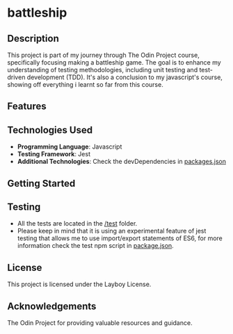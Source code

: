 # battleship

## Description

This project is part of my journey through The Odin Project course, specifically focusing making a battleship game. The goal is to enhance my understanding of testing methodologies, including unit testing and test-driven development (TDD). It's also a conclusion to my javascript's course, showing off everything i learnt so far from this course.

## Features

<!-- to be added -->

## Technologies Used

- **Programming Language**: Javascript
- **Testing Framework**: Jest
- **Additional Technologies**: Check the devDependencies in [packages.json](package.json)

## Getting Started

<!-- to be added -->

## Testing

- All the tests are located in the [/test](./src/tests/) folder.
- Please keep in mind that it is using an experimental feature of jest testing that allows me to use import/export statements of ES6, for more information check the test npm script in [package.json](./package.json).

## License

This project is licensed under the Layboy License.

## Acknowledgements

The Odin Project for providing valuable resources and guidance.

<!-- cant attack to own boats. -->